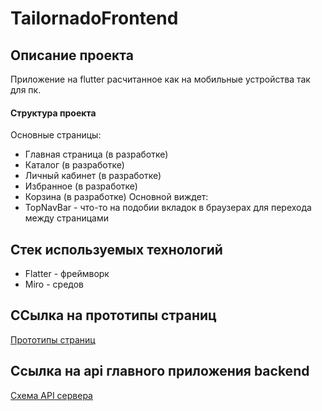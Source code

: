 # TailornadoFrontend

## Описание проекта
Приложение на flutter расчитанное как на мобильные устройства так для пк.

#### Структура проекта
Основные страницы:
  - Главная страница (в разработке)
  - Каталог (в разработке)
  - Личный кабинет (в разработке)
  - Избранное (в разработке)
  - Корзина (в разработке)
Основной виждет:
  - TopNavBar - что-то на подобии вкладок в браузерах для перехода между страницами

## Стек используемых технологий
- Flatter - фреймворк
- Miro - средов

## ССылка на прототипы страниц
[Прототипы страниц](https://miro.com/app/board/uXjVJD5shcU=/?share_link_id=444735887278)

## Ссылка на api главного приложения backend
[Схема API сервера](https://drive.google.com/file/d/1057l-up2nKAML1gSnxQFe91tPad1152u/view?usp=drive_link)